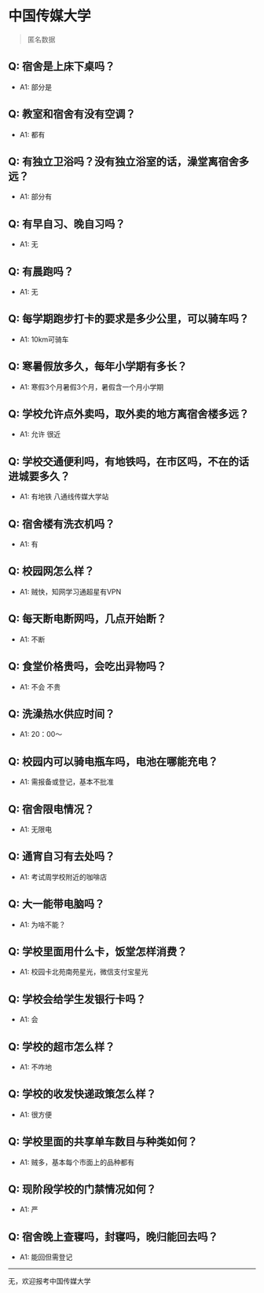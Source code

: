 # 中国传媒大学

> 匿名数据

## Q: 宿舍是上床下桌吗？

- A1: 部分是

## Q: 教室和宿舍有没有空调？

- A1: 都有

## Q: 有独立卫浴吗？没有独立浴室的话，澡堂离宿舍多远？

- A1: 部分有

## Q: 有早自习、晚自习吗？

- A1: 无

## Q: 有晨跑吗？

- A1: 无

## Q: 每学期跑步打卡的要求是多少公里，可以骑车吗？

- A1: 10km可骑车

## Q: 寒暑假放多久，每年小学期有多长？

- A1: 寒假3个月暑假3个月，暑假含一个月小学期

## Q: 学校允许点外卖吗，取外卖的地方离宿舍楼多远？

- A1: 允许 很近

## Q: 学校交通便利吗，有地铁吗，在市区吗，不在的话进城要多久？

- A1: 有地铁 八通线传媒大学站

## Q: 宿舍楼有洗衣机吗？

- A1: 有

## Q: 校园网怎么样？

- A1: 贼快，知网学习通超星有VPN

## Q: 每天断电断网吗，几点开始断？

- A1: 不断

## Q: 食堂价格贵吗，会吃出异物吗？

- A1: 不会 不贵

## Q: 洗澡热水供应时间？

- A1: 20：00～

## Q: 校园内可以骑电瓶车吗，电池在哪能充电？

- A1: 需报备或登记，基本不批准

## Q: 宿舍限电情况？

- A1: 无限电

## Q: 通宵自习有去处吗？

- A1: 考试周学校附近的咖啡店

## Q: 大一能带电脑吗？

- A1: 为啥不能？

## Q: 学校里面用什么卡，饭堂怎样消费？

- A1: 校园卡北苑南苑星光，微信支付宝星光

## Q: 学校会给学生发银行卡吗？

- A1: 会

## Q: 学校的超市怎么样？

- A1: 不咋地

## Q: 学校的收发快递政策怎么样？

- A1: 很方便

## Q: 学校里面的共享单车数目与种类如何？

- A1: 贼多，基本每个市面上的品种都有

## Q: 现阶段学校的门禁情况如何？

- A1: 严

## Q: 宿舍晚上查寝吗，封寝吗，晚归能回去吗？

- A1: 能回但需登记

***

无，欢迎报考中国传媒大学